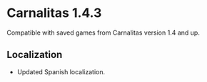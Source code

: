 # Carnalitas 1.4.3

Compatible with saved games from Carnalitas version 1.4 and up.

## Localization

* Updated Spanish localization.